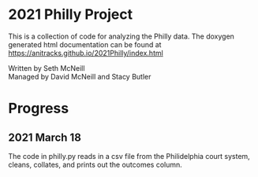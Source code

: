 
# 2021 Philly Project
This is a collection of code for analyzing the Philly data. The doxygen 
generated html documentation can be found at 
https://anitracks.github.io/2021Philly/index.html

Written by Seth McNeill  
Managed by David McNeill and Stacy Butler

# Progress
## 2021 March 18 
The code in philly.py reads in a csv file
from the Philidelphia court system, cleans, collates, and prints
out the outcomes column.